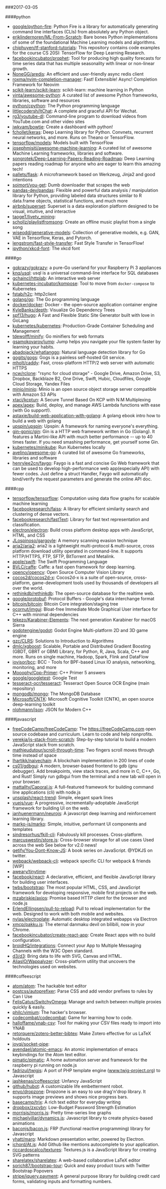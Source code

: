 ###2017-03-05

####python
* [google/python-fire](https://github.com/google/python-fire): Python Fire is a library for automatically generating command line interfaces (CLIs) from absolutely any Python object.
* [eriklindernoren/ML-From-Scratch](https://github.com/eriklindernoren/ML-From-Scratch): Bare bones Python implementations of some of the foundational Machine Learning models and algorithms.
* [chiphuyen/tf-stanford-tutorials](https://github.com/chiphuyen/tf-stanford-tutorials): This repository contains code examples for the course CS 20SI: TensorFlow for Deep Learning Research.
* [facebookincubator/prophet](https://github.com/facebookincubator/prophet): Tool for producing high quality forecasts for time series data that has multiple seasonality with linear or non-linear growth.
* [NoneGG/aredis](https://github.com/NoneGG/aredis): An efficient and user-friendly async redis client
* [roxma/nvim-completion-manager](https://github.com/roxma/nvim-completion-manager):  Fast! Extensible! Async! Completion Framework for Neovim
* [scikit-learn/scikit-learn](https://github.com/scikit-learn/scikit-learn): scikit-learn: machine learning in Python
* [vinta/awesome-python](https://github.com/vinta/awesome-python): A curated list of awesome Python frameworks, libraries, software and resources
* [python/cpython](https://github.com/python/cpython): The Python programming language
* [littlecodersh/ItChat](https://github.com/littlecodersh/ItChat): A complete and graceful API for Wechat. 
* [rg3/youtube-dl](https://github.com/rg3/youtube-dl): Command-line program to download videos from YouTube.com and other video sites
* [jwkvam/bowtie](https://github.com/jwkvam/bowtie): Create a dashboard with python!
* [fchollet/keras](https://github.com/fchollet/keras): Deep Learning library for Python. Convnets, recurrent neural networks, and more. Runs on Theano or TensorFlow.
* [tensorflow/models](https://github.com/tensorflow/models): Models built with TensorFlow
* [josephmisiti/awesome-machine-learning](https://github.com/josephmisiti/awesome-machine-learning): A curated list of awesome Machine Learning frameworks, libraries and software.
* [songrotek/Deep-Learning-Papers-Reading-Roadmap](https://github.com/songrotek/Deep-Learning-Papers-Reading-Roadmap): Deep Learning papers reading roadmap for anyone who are eager to learn this amazing tech!
* [pallets/flask](https://github.com/pallets/flask): A microframework based on Werkzeug, Jinja2 and good intentions
* [soimort/you-get](https://github.com/soimort/you-get):  Dumb downloader that scrapes the web
* [pandas-dev/pandas](https://github.com/pandas-dev/pandas): Flexible and powerful data analysis / manipulation library for Python, providing labeled data structures similar to R data.frame objects, statistical functions, and much more
* [airbnb/superset](https://github.com/airbnb/superset): Superset is a data exploration platform designed to be visual, intuitive, and interactive
* [taogeT/livetv_mining](https://github.com/taogeT/livetv_mining): 
* [schollz/playlistfromsong](https://github.com/schollz/playlistfromsong): Create an offline music playlist from a single song 
* [wiseodd/generative-models](https://github.com/wiseodd/generative-models): Collection of generative models, e.g. GAN, VAE in Tensorflow, Keras, and Pytorch.
* [lengstrom/fast-style-transfer](https://github.com/lengstrom/fast-style-transfer): Fast Style Transfer in TensorFlow! 
* [ipython/xkcd-font](https://github.com/ipython/xkcd-font): The xkcd font

####go
* [gokrazy/gokrazy](https://github.com/gokrazy/gokrazy): a pure-Go userland for your Raspberry Pi 3 appliances
* [knq/usql](https://github.com/knq/usql): usql is a universal command-line interface for SQL databases
* [gchaincl/httplab](https://github.com/gchaincl/httplab): An interactive web server
* [kubernetes-incubator/kompose](https://github.com/kubernetes-incubator/kompose): Tool to move from `docker-compose` to Kubernetes
* [fstab/h2c](https://github.com/fstab/h2c): http2client
* [golang/go](https://github.com/golang/go): The Go programming language
* [docker/docker](https://github.com/docker/docker): Docker - the open-source application container engine
* [KyleBanks/depth](https://github.com/KyleBanks/depth): Visualize Go Dependency Trees
* [spf13/hugo](https://github.com/spf13/hugo): A Fast and Flexible Static Site Generator built with love in GoLang
* [kubernetes/kubernetes](https://github.com/kubernetes/kubernetes): Production-Grade Container Scheduling and Management
* [tdewolff/minify](https://github.com/tdewolff/minify): Go minifiers for web formats
* [gsamokovarov/jump](https://github.com/gsamokovarov/jump): Jump helps you navigate your file system faster by learning your habits. 
* [abadojack/whatlanggo](https://github.com/abadojack/whatlanggo): Natural language detection library for Go
* [gogits/gogs](https://github.com/gogits/gogs): Gogs is a painless self-hosted Git service.
* [mholt/caddy](https://github.com/mholt/caddy): Fast, cross-platform HTTP/2 web server with automatic HTTPS
* [ncw/rclone](https://github.com/ncw/rclone): "rsync for cloud storage" - Google Drive, Amazon Drive, S3, Dropbox, Backblaze B2, One Drive, Swift, Hubic, Cloudfiles, Google Cloud Storage, Yandex Files
* [minio/minio](https://github.com/minio/minio): Minio is an open source object storage server compatible with Amazon S3 APIs
* [xtaci/kcptun](https://github.com/xtaci/kcptun): A Secure Tunnel Based On KCP with N:M Multiplexing
* [apex/apex](https://github.com/apex/apex): Build, deploy, and manage AWS Lambda functions with ease (with Go support!).
* [astaxie/build-web-application-with-golang](https://github.com/astaxie/build-web-application-with-golang): A golang ebook intro how to build a web with golang
* [upspin/upspin](https://github.com/upspin/upspin): Upspin: A framework for naming everyone's everything.
* [gin-gonic/gin](https://github.com/gin-gonic/gin): Gin is a HTTP web framework written in Go (Golang). It features a Martini-like API with much better performance -- up to 40 times faster. If you need smashing performance, get yourself some Gin.
* [kubernetes/minikube](https://github.com/kubernetes/minikube): Run Kubernetes locally
* [avelino/awesome-go](https://github.com/avelino/awesome-go): A curated list of awesome Go frameworks, libraries and software
* [henrylee2cn/faygo](https://github.com/henrylee2cn/faygo): Faygo is a fast and concise Go Web framework that can be used to develop high-performance web app(especially API) with fewer codes. Just define a struct Handler, Faygo will automatically bind/verify the request parameters and generate the online API doc.

####cpp
* [tensorflow/tensorflow](https://github.com/tensorflow/tensorflow): Computation using data flow graphs for scalable machine learning
* [facebookresearch/faiss](https://github.com/facebookresearch/faiss): A library for efficient similarity search and clustering of dense vectors.
* [facebookresearch/fastText](https://github.com/facebookresearch/fastText): Library for fast text representation and classification.
* [electron/electron](https://github.com/electron/electron): Build cross platform desktop apps with JavaScript, HTML, and CSS
* [JLospinoso/gargoyle](https://github.com/JLospinoso/gargoyle): A memory scanning evasion technique
* [aria2/aria2](https://github.com/aria2/aria2): aria2 is a lightweight multi-protocol & multi-source, cross platform download utility operated in command-line. It supports HTTP/HTTPS, FTP, SFTP, BitTorrent and Metalink.
* [apple/swift](https://github.com/apple/swift): The Swift Programming Language
* [BVLC/caffe](https://github.com/BVLC/caffe): Caffe: a fast open framework for deep learning.
* [opencv/opencv](https://github.com/opencv/opencv): Open Source Computer Vision Library
* [cocos2d/cocos2d-x](https://github.com/cocos2d/cocos2d-x): Cocos2d-x is a suite of open-source, cross-platform, game-development tools used by thousands of developers all over the world.
* [rethinkdb/rethinkdb](https://github.com/rethinkdb/rethinkdb): The open-source database for the realtime web.
* [google/protobuf](https://github.com/google/protobuf): Protocol Buffers - Google's data interchange format
* [bitcoin/bitcoin](https://github.com/bitcoin/bitcoin): Bitcoin Core integration/staging tree
* [ocornut/imgui](https://github.com/ocornut/imgui): Bloat-free Immediate Mode Graphical User interface for C++ with minimal dependencies
* [tekezo/Karabiner-Elements](https://github.com/tekezo/Karabiner-Elements): The next generation Karabiner for macOS Sierra
* [godotengine/godot](https://github.com/godotengine/godot): Godot Engine  Multi-platform 2D and 3D game engine
* [gzc/CLRS](https://github.com/gzc/CLRS): Solutions to Introduction to Algorithms
* [dmlc/xgboost](https://github.com/dmlc/xgboost): Scalable, Portable and Distributed Gradient Boosting (GBDT, GBRT or GBM) Library, for Python, R, Java, Scala, C++ and more. Runs on single machine, Hadoop, Spark, Flink and DataFlow
* [iovisor/bcc](https://github.com/iovisor/bcc): BCC - Tools for BPF-based Linux IO analysis, networking, monitoring, and more
* [Mooophy/Cpp-Primer](https://github.com/Mooophy/Cpp-Primer): C++ Primer 5 answers
* [google/googletest](https://github.com/google/googletest): Google Test
* [tesseract-ocr/tesseract](https://github.com/tesseract-ocr/tesseract): Tesseract Open Source OCR Engine (main repository)
* [mongodb/mongo](https://github.com/mongodb/mongo): The MongoDB Database
* [Microsoft/CNTK](https://github.com/Microsoft/CNTK): Microsoft Cognitive Toolkit (CNTK), an open source deep-learning toolkit
* [nlohmann/json](https://github.com/nlohmann/json): JSON for Modern C++

####javascript
* [freeCodeCamp/freeCodeCamp](https://github.com/freeCodeCamp/freeCodeCamp): The https://freeCodeCamp.com open source codebase and curriculum. Learn to code and help nonprofits.
* [verekia/js-stack-from-scratch](https://github.com/verekia/js-stack-from-scratch): Step-by-step tutorial to build a modern JavaScript stack from scratch.
* [mathieudutour/scroll-through-time](https://github.com/mathieudutour/scroll-through-time):    Two fingers scroll moves through time instead of space
* [lhartikk/naivechain](https://github.com/lhartikk/naivechain): A blockchain implementation in 200 lines of code
* [cs01/gdbgui](https://github.com/cs01/gdbgui): A modern, browser-based frontend to gdb (gnu debugger). Add breakpoints, view stack traces, and more in C, C++, Go, and Rust! Simply run gdbgui from the terminal and a new tab will open in your browser.
* [mattallty/Caporal.js](https://github.com/mattallty/Caporal.js): A full-featured framework for building command line applications (cli) with node.js
* [unsplash/react-trend](https://github.com/unsplash/react-trend):  Simple, elegant spark lines
* [vuejs/vue](https://github.com/vuejs/vue): A progressive, incrementally-adoptable JavaScript framework for building UI on the web.
* [janhuenermann/neurojs](https://github.com/janhuenermann/neurojs): A javascript deep learning and reinforcement learning library.
* [marko-js/marko](https://github.com/marko-js/marko): Simple, intuitive, performant UI components and templates
* [sindresorhus/fkill-cli](https://github.com/sindresorhus/fkill-cli): Fabulously kill processes. Cross-platform.
* [marcuswestin/store.js](https://github.com/marcuswestin/store.js): Cross-browser storage for all use cases  Used across the web  See below for v2.0 news!
* [getify/You-Dont-Know-JS](https://github.com/getify/You-Dont-Know-JS): A book series on JavaScript. @YDKJS on twitter.
* [webpack/webpack-cli](https://github.com/webpack/webpack-cli): webpack specific CLI for webpack & friends [WIP]
* [aweary/tinytime](https://github.com/aweary/tinytime): 
* [facebook/react](https://github.com/facebook/react): A declarative, efficient, and flexible JavaScript library for building user interfaces.
* [twbs/bootstrap](https://github.com/twbs/bootstrap): The most popular HTML, CSS, and JavaScript framework for developing responsive, mobile first projects on the web.
* [mzabriskie/axios](https://github.com/mzabriskie/axios): Promise based HTTP client for the browser and node.js
* [ErlendEllingsen/pull-to-reload](https://github.com/ErlendEllingsen/pull-to-reload): Pull to reload implementation for the web. Designed to work with both mobile and websites.
* [nylas/electroplate](https://github.com/nylas/electroplate): Automatic desktop integrated webapps via Electron
* [xmcp/pakku.js](https://github.com/xmcp/pakku.js): The eternal danmaku devil on bilibili, now in your Chrome.
* [facebookincubator/create-react-app](https://github.com/facebookincubator/create-react-app): Create React apps with no build configuration.
* [broidHQ/integrations](https://github.com/broidHQ/integrations): Connect your App to Multiple Messaging Channels with the W3C Open standard.
* [d3/d3](https://github.com/d3/d3): Bring data to life with SVG, Canvas and HTML. 
* [AliasIO/Wappalyzer](https://github.com/AliasIO/Wappalyzer): Cross-platform utility that uncovers the technologies used on websites.

####coffeescript
* [atom/atom](https://github.com/atom/atom): The hackable text editor
* [postcss/autoprefixer](https://github.com/postcss/autoprefixer): Parse CSS and add vendor prefixes to rules by Can I Use
* [FelisCatus/SwitchyOmega](https://github.com/FelisCatus/SwitchyOmega): Manage and switch between multiple proxies quickly & easily.
* [philc/vimium](https://github.com/philc/vimium): The hacker's browser.
* [codecombat/codecombat](https://github.com/codecombat/codecombat): Game for learning how to code.
* [halloffame/ynab-csv](https://github.com/halloffame/ynab-csv): Tool for making your CSV files ready to import into YNAB
* [retorquere/zotero-better-bibtex](https://github.com/retorquere/zotero-better-bibtex): Make Zotero effective for us LaTeX holdouts
* [joyqi/socket-pipe](https://github.com/joyqi/socket-pipe): 
* [avendael/atomic-emacs](https://github.com/avendael/atomic-emacs): An atomic implementation of emacs keybindings for the Atom text editor.
* [pimatic/pimatic](https://github.com/pimatic/pimatic): A home automation server and framework for the raspberry pi running on node.js
* [fadrizul/twigjs](https://github.com/fadrizul/twigjs): A port of PHP template engine (www.twig-project.org) to Javascript
* [jashkenas/coffeescript](https://github.com/jashkenas/coffeescript): Unfancy JavaScript
* [github/hubot](https://github.com/github/hubot): A customizable life embetterment robot.
* [enyo/dropzone](https://github.com/enyo/dropzone): Dropzone is an easy to use drag'n'drop library. It supports image previews and shows nice progress bars.
* [basecamp/trix](https://github.com/basecamp/trix): A rich text editor for everyday writing
* [dropbox/zxcvbn](https://github.com/dropbox/zxcvbn): Low-Budget Password Strength Estimation
* [morrisjs/morris.js](https://github.com/morrisjs/morris.js): Pretty time-series line graphs
* [michaelvillar/dynamics.js](https://github.com/michaelvillar/dynamics.js): Javascript library to create physics-based animations
* [baconjs/bacon.js](https://github.com/baconjs/bacon.js): FRP (functional reactive programming) library for Javascript
* [yhatt/marp](https://github.com/yhatt/marp): Markdown presentation writer, powered by Electron.
* [ichord/At.js](https://github.com/ichord/At.js): Add Github like mentions autocomplete to your application.
* [riccardoscalco/textures](https://github.com/riccardoscalco/textures): Textures.js is a JavaScript library for creating SVG patterns
* [sharelatex/sharelatex](https://github.com/sharelatex/sharelatex): A web-based collaborative LaTeX editor
* [sorich87/bootstrap-tour](https://github.com/sorich87/bootstrap-tour): Quick and easy product tours with Twitter Bootstrap Popovers
* [stripe/jquery.payment](https://github.com/stripe/jquery.payment): A general purpose library for building credit card forms, validating inputs and formatting numbers.
